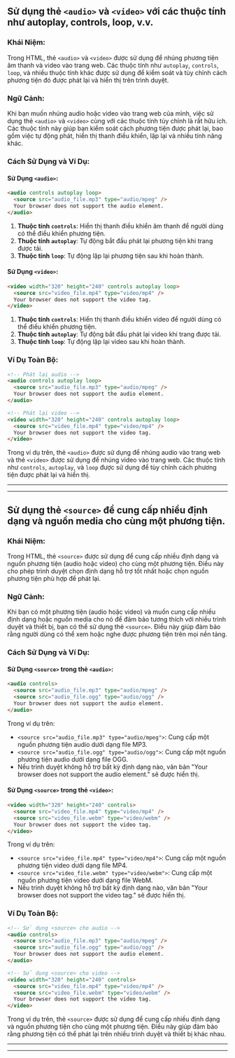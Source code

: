 ## Sử dụng thẻ `<audio>` và `<video>` với các thuộc tính như autoplay, controls, loop, v.v.

### Khái Niệm:

Trong HTML, thẻ `<audio>` và `<video>` được sử dụng để nhúng phương tiện âm thanh và video vào trang web. Các thuộc tính như `autoplay`, `controls`, `loop`, và nhiều thuộc tính khác được sử dụng để kiểm soát và tùy chỉnh cách phương tiện đó được phát lại và hiển thị trên trình duyệt.

### Ngữ Cảnh:

Khi bạn muốn nhúng audio hoặc video vào trang web của mình, việc sử dụng thẻ `<audio>` và `<video>` cùng với các thuộc tính tùy chỉnh là rất hữu ích. Các thuộc tính này giúp bạn kiểm soát cách phương tiện được phát lại, bao gồm việc tự động phát, hiển thị thanh điều khiển, lặp lại và nhiều tính năng khác.

### Cách Sử Dụng và Ví Dụ:

#### Sử Dụng `<audio>`:

```html
<audio controls autoplay loop>
  <source src="audio_file.mp3" type="audio/mpeg" />
  Your browser does not support the audio element.
</audio>
```

1. **Thuộc tính `controls`**: Hiển thị thanh điều khiển âm thanh để người dùng có thể điều khiển phương tiện.
2. **Thuộc tính `autoplay`**: Tự động bắt đầu phát lại phương tiện khi trang được tải.
3. **Thuộc tính `loop`**: Tự động lặp lại phương tiện sau khi hoàn thành.

#### Sử Dụng `<video>`:

```html
<video width="320" height="240" controls autoplay loop>
  <source src="video_file.mp4" type="video/mp4" />
  Your browser does not support the video tag.
</video>
```

1. **Thuộc tính `controls`**: Hiển thị thanh điều khiển video để người dùng có thể điều khiển phương tiện.
2. **Thuộc tính `autoplay`**: Tự động bắt đầu phát lại video khi trang được tải.
3. **Thuộc tính `loop`**: Tự động lặp lại video sau khi hoàn thành.

### Ví Dụ Toàn Bộ:

```html
<!-- Phát lại audio -->
<audio controls autoplay loop>
  <source src="audio_file.mp3" type="audio/mpeg" />
  Your browser does not support the audio element.
</audio>

<!-- Phát lại video -->
<video width="320" height="240" controls autoplay loop>
  <source src="video_file.mp4" type="video/mp4" />
  Your browser does not support the video tag.
</video>
```

Trong ví dụ trên, thẻ `<audio>` được sử dụng để nhúng audio vào trang web và thẻ `<video>` được sử dụng để nhúng video vào trang web. Các thuộc tính như `controls`, `autoplay`, và `loop` được sử dụng để tùy chỉnh cách phương tiện được phát lại và hiển thị.

---

---

## Sử dụng thẻ `<source>` để cung cấp nhiều định dạng và nguồn media cho cùng một phương tiện.

### Khái Niệm:

Trong HTML, thẻ `<source>` được sử dụng để cung cấp nhiều định dạng và nguồn phương tiện (audio hoặc video) cho cùng một phương tiện. Điều này cho phép trình duyệt chọn định dạng hỗ trợ tốt nhất hoặc chọn nguồn phương tiện phù hợp để phát lại.

### Ngữ Cảnh:

Khi bạn có một phương tiện (audio hoặc video) và muốn cung cấp nhiều định dạng hoặc nguồn media cho nó để đảm bảo tương thích với nhiều trình duyệt và thiết bị, bạn có thể sử dụng thẻ `<source>`. Điều này giúp đảm bảo rằng người dùng có thể xem hoặc nghe được phương tiện trên mọi nền tảng.

### Cách Sử Dụng và Ví Dụ:

#### Sử Dụng `<source>` trong thẻ `<audio>`:

```html
<audio controls>
  <source src="audio_file.mp3" type="audio/mpeg" />
  <source src="audio_file.ogg" type="audio/ogg" />
  Your browser does not support the audio element.
</audio>
```

Trong ví dụ trên:

- `<source src="audio_file.mp3" type="audio/mpeg">`: Cung cấp một nguồn phương tiện audio dưới dạng file MP3.
- `<source src="audio_file.ogg" type="audio/ogg">`: Cung cấp một nguồn phương tiện audio dưới dạng file OGG.
- Nếu trình duyệt không hỗ trợ bất kỳ định dạng nào, văn bản "Your browser does not support the audio element." sẽ được hiển thị.

#### Sử Dụng `<source>` trong thẻ `<video>`:

```html
<video width="320" height="240" controls>
  <source src="video_file.mp4" type="video/mp4" />
  <source src="video_file.webm" type="video/webm" />
  Your browser does not support the video tag.
</video>
```

Trong ví dụ trên:

- `<source src="video_file.mp4" type="video/mp4">`: Cung cấp một nguồn phương tiện video dưới dạng file MP4.
- `<source src="video_file.webm" type="video/webm">`: Cung cấp một nguồn phương tiện video dưới dạng file WebM.
- Nếu trình duyệt không hỗ trợ bất kỳ định dạng nào, văn bản "Your browser does not support the video tag." sẽ được hiển thị.

### Ví Dụ Toàn Bộ:

```html
<!-- Sử dụng <source> cho audio -->
<audio controls>
  <source src="audio_file.mp3" type="audio/mpeg" />
  <source src="audio_file.ogg" type="audio/ogg" />
  Your browser does not support the audio element.
</audio>

<!-- Sử dụng <source> cho video -->
<video width="320" height="240" controls>
  <source src="video_file.mp4" type="video/mp4" />
  <source src="video_file.webm" type="video/webm" />
  Your browser does not support the video tag.
</video>
```

Trong ví dụ trên, thẻ `<source>` được sử dụng để cung cấp nhiều định dạng và nguồn phương tiện cho cùng một phương tiện. Điều này giúp đảm bảo rằng phương tiện có thể phát lại trên nhiều trình duyệt và thiết bị khác nhau.

---

---
